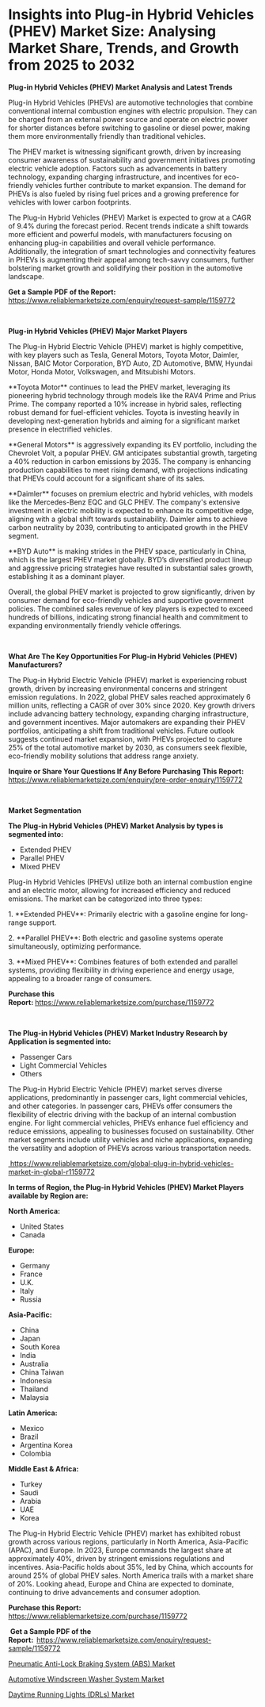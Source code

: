 <p><h1>Insights into Plug-in Hybrid Vehicles (PHEV) Market Size: Analysing Market Share, Trends, and Growth from 2025 to 2032</h1></p><p><strong>Plug-in Hybrid Vehicles (PHEV) Market Analysis and Latest Trends</strong></p>
<p><p>Plug-in Hybrid Vehicles (PHEVs) are automotive technologies that combine conventional internal combustion engines with electric propulsion. They can be charged from an external power source and operate on electric power for shorter distances before switching to gasoline or diesel power, making them more environmentally friendly than traditional vehicles.</p><p>The PHEV market is witnessing significant growth, driven by increasing consumer awareness of sustainability and government initiatives promoting electric vehicle adoption. Factors such as advancements in battery technology, expanding charging infrastructure, and incentives for eco-friendly vehicles further contribute to market expansion. The demand for PHEVs is also fueled by rising fuel prices and a growing preference for vehicles with lower carbon footprints.</p><p>The Plug-in Hybrid Vehicles (PHEV) Market is expected to grow at a CAGR of 9.4% during the forecast period. Recent trends indicate a shift towards more efficient and powerful models, with manufacturers focusing on enhancing plug-in capabilities and overall vehicle performance. Additionally, the integration of smart technologies and connectivity features in PHEVs is augmenting their appeal among tech-savvy consumers, further bolstering market growth and solidifying their position in the automotive landscape.</p></p>
<p><strong>Get a Sample PDF of the Report:&nbsp;</strong> <a href="https://www.reliablemarketsize.com/enquiry/request-sample/1159772?utm_campaign=2113&utm_medium=2&utm_source=Github&utm_content=ia&utm_term=30032025&utm_id=plug-in-hybrid-vehicles-phev">https://www.reliablemarketsize.com/enquiry/request-sample/1159772</a></p>
<p>&nbsp;</p>
<p><strong>Plug-in Hybrid Vehicles (PHEV) Major Market Players</strong></p>
<p><p>The Plug-in Hybrid Electric Vehicle (PHEV) market is highly competitive, with key players such as Tesla, General Motors, Toyota Motor, Daimler, Nissan, BAIC Motor Corporation, BYD Auto, ZD Automotive, BMW, Hyundai Motor, Honda Motor, Volkswagen, and Mitsubishi Motors.</p><p>**Toyota Motor** continues to lead the PHEV market, leveraging its pioneering hybrid technology through models like the RAV4 Prime and Prius Prime. The company reported a 10% increase in hybrid sales, reflecting robust demand for fuel-efficient vehicles. Toyota is investing heavily in developing next-generation hybrids and aiming for a significant market presence in electrified vehicles.</p><p>**General Motors** is aggressively expanding its EV portfolio, including the Chevrolet Volt, a popular PHEV. GM anticipates substantial growth, targeting a 40% reduction in carbon emissions by 2035. The company is enhancing production capabilities to meet rising demand, with projections indicating that PHEVs could account for a significant share of its sales.</p><p>**Daimler** focuses on premium electric and hybrid vehicles, with models like the Mercedes-Benz EQC and GLC PHEV. The company's extensive investment in electric mobility is expected to enhance its competitive edge, aligning with a global shift towards sustainability. Daimler aims to achieve carbon neutrality by 2039, contributing to anticipated growth in the PHEV segment.</p><p>**BYD Auto** is making strides in the PHEV space, particularly in China, which is the largest PHEV market globally. BYD’s diversified product lineup and aggressive pricing strategies have resulted in substantial sales growth, establishing it as a dominant player.</p><p>Overall, the global PHEV market is projected to grow significantly, driven by consumer demand for eco-friendly vehicles and supportive government policies. The combined sales revenue of key players is expected to exceed hundreds of billions, indicating strong financial health and commitment to expanding environmentally friendly vehicle offerings.</p></p>
<p>&nbsp;</p>
<p><strong>What Are The Key Opportunities For Plug-in Hybrid Vehicles (PHEV) Manufacturers?</strong></p>
<p><p>The Plug-in Hybrid Electric Vehicle (PHEV) market is experiencing robust growth, driven by increasing environmental concerns and stringent emission regulations. In 2022, global PHEV sales reached approximately 6 million units, reflecting a CAGR of over 30% since 2020. Key growth drivers include advancing battery technology, expanding charging infrastructure, and government incentives. Major automakers are expanding their PHEV portfolios, anticipating a shift from traditional vehicles. Future outlook suggests continued market expansion, with PHEVs projected to capture 25% of the total automotive market by 2030, as consumers seek flexible, eco-friendly mobility solutions that address range anxiety.</p></p>
<p><strong>Inquire or Share Your Questions If Any Before Purchasing This Report:</strong> <a href="https://www.reliablemarketsize.com/enquiry/pre-order-enquiry/1159772?utm_campaign=2113&utm_medium=2&utm_source=Github&utm_content=ia&utm_term=30032025&utm_id=plug-in-hybrid-vehicles-phev">https://www.reliablemarketsize.com/enquiry/pre-order-enquiry/1159772</a></p>
<p>&nbsp;</p>
<p><strong>Market Segmentation</strong></p>
<p><strong>The Plug-in Hybrid Vehicles (PHEV) Market Analysis by types is segmented into:</strong></p>
<p><ul><li>Extended PHEV</li><li>Parallel PHEV</li><li>Mixed PHEV</li></ul></p>
<p><p>Plug-in Hybrid Vehicles (PHEVs) utilize both an internal combustion engine and an electric motor, allowing for increased efficiency and reduced emissions. The market can be categorized into three types: </p><p>1. **Extended PHEV**: Primarily electric with a gasoline engine for long-range support. </p><p>2. **Parallel PHEV**: Both electric and gasoline systems operate simultaneously, optimizing performance.</p><p>3. **Mixed PHEV**: Combines features of both extended and parallel systems, providing flexibility in driving experience and energy usage, appealing to a broader range of consumers.</p></p>
<p><strong>Purchase this Report:&nbsp;</strong><a href="https://www.reliablemarketsize.com/purchase/1159772?utm_campaign=2113&utm_medium=2&utm_source=Github&utm_content=ia&utm_term=30032025&utm_id=plug-in-hybrid-vehicles-phev">https://www.reliablemarketsize.com/purchase/1159772</a></p>
<p>&nbsp;</p>
<p><strong>The Plug-in Hybrid Vehicles (PHEV) Market Industry Research by Application is segmented into:</strong></p>
<p><ul><li>Passenger Cars</li><li>Light Commercial Vehicles</li><li>Others</li></ul></p>
<p><p>The Plug-in Hybrid Electric Vehicle (PHEV) market serves diverse applications, predominantly in passenger cars, light commercial vehicles, and other categories. In passenger cars, PHEVs offer consumers the flexibility of electric driving with the backup of an internal combustion engine. For light commercial vehicles, PHEVs enhance fuel efficiency and reduce emissions, appealing to businesses focused on sustainability. Other market segments include utility vehicles and niche applications, expanding the versatility and adoption of PHEVs across various transportation needs.</p></p>
<p><a href="https://www.reliablemarketsize.com/global-plug-in-hybrid-vehicles-market-in-global-r1159772?utm_campaign=2113&utm_medium=2&utm_source=Github&utm_content=ia&utm_term=30032025&utm_id=plug-in-hybrid-vehicles-phev">&nbsp;https://www.reliablemarketsize.com/global-plug-in-hybrid-vehicles-market-in-global-r1159772</a></p>
<p><strong>In terms of Region, the Plug-in Hybrid Vehicles (PHEV) Market Players available by Region are:</strong></p>
<p>
    <p> <strong> North America: </strong>
        <ul>
            <li>United States</li>
            <li>Canada</li>
        </ul>
        </p> 
    <p> <strong> Europe: </strong>
        <ul>
            <li>Germany</li>
            <li>France</li>
            <li>U.K.</li>
            <li>Italy</li>
            <li>Russia</li>
        </ul>
        </p> 
    <p> <strong> Asia-Pacific: </strong>
        <ul>
            <li>China</li>
            <li>Japan</li>
            <li>South Korea</li>
            <li>India</li>
            <li>Australia</li>
            <li>China Taiwan</li>
            <li>Indonesia</li>
            <li>Thailand</li>
            <li>Malaysia</li>
        </ul>
        </p> 
    <p> <strong> Latin America: </strong>
        <ul>
            <li>Mexico</li>
            <li>Brazil</li>
            <li>Argentina Korea</li>
            <li>Colombia</li>
        </ul>
        </p> 
    <p> <strong> Middle East & Africa: </strong>
        <ul>
            <li>Turkey</li>
            <li>Saudi</li>
            <li>Arabia</li>
            <li>UAE</li>
            <li>Korea</li>
        </ul>
    </p>
    </p>
<p><p>The Plug-in Hybrid Electric Vehicle (PHEV) market has exhibited robust growth across various regions, particularly in North America, Asia-Pacific (APAC), and Europe. In 2023, Europe commands the largest share at approximately 40%, driven by stringent emissions regulations and incentives. Asia-Pacific holds about 35%, led by China, which accounts for around 25% of global PHEV sales. North America trails with a market share of 20%. Looking ahead, Europe and China are expected to dominate, continuing to drive advancements and consumer adoption.</p></p>
<p><strong>Purchase this Report: </strong><a href="https://www.reliablemarketsize.com/purchase/1159772?utm_campaign=2113&utm_medium=2&utm_source=Github&utm_content=ia&utm_term=30032025&utm_id=plug-in-hybrid-vehicles-phev">https://www.reliablemarketsize.com/purchase/1159772</a></p>
<p>&nbsp;<strong>Get a Sample PDF of the Report:&nbsp;&nbsp;</strong><a href="https://www.reliablemarketsize.com/enquiry/request-sample/1159772?utm_campaign=2113&utm_medium=2&utm_source=Github&utm_content=ia&utm_term=30032025&utm_id=plug-in-hybrid-vehicles-phev">https://www.reliablemarketsize.com/enquiry/request-sample/1159772</a></p>
<p><strong></strong></p>
<p><p><a href="https://github.com/mharielmesa/Market-Research-Report-List-5/blob/main/pneumatic-anti-lock-braking-system-abs-market.md?utm_campaign=2113&utm_medium=2&utm_source=Github&utm_content=ia&utm_term=30032025&utm_id=plug-in-hybrid-vehicles-phev">Pneumatic Anti-Lock Braking System (ABS) Market</a></p><p><a href="https://github.com/krookplier6h/Market-Research-Report-List-1/blob/main/automotive-windscreen-washer-system-market.md?utm_campaign=2113&utm_medium=2&utm_source=Github&utm_content=ia&utm_term=30032025&utm_id=plug-in-hybrid-vehicles-phev">Automotive Windscreen Washer System Market</a></p><p><a href="https://github.com/dringals/Market-Research-Report-List-6/blob/main/daytime-running-lights-drls-market.md?utm_campaign=2113&utm_medium=2&utm_source=Github&utm_content=ia&utm_term=30032025&utm_id=plug-in-hybrid-vehicles-phev">Daytime Running Lights (DRLs) Market</a></p></p>